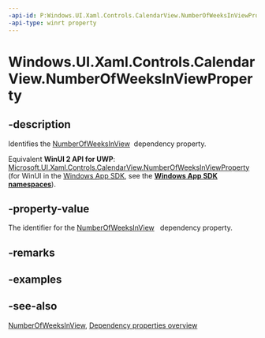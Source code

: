 ```yaml
---
-api-id: P:Windows.UI.Xaml.Controls.CalendarView.NumberOfWeeksInViewProperty
-api-type: winrt property
---
```


<!-- Property syntax
public Windows.UI.Xaml.DependencyProperty NumberOfWeeksInViewProperty { get; }
-->

# Windows.UI.Xaml.Controls.CalendarView.NumberOfWeeksInViewProperty

## -description
Identifies the [NumberOfWeeksInView](calendarview_numberofweeksinview.md)  dependency property.

Equivalent **WinUI 2 API for UWP**: [Microsoft.UI.Xaml.Controls.CalendarView.NumberOfWeeksInViewProperty](/windows/winui/api/microsoft.ui.xaml.controls.calendarview.numberofweeksinviewproperty) (for WinUI in the [Windows App SDK](/windows/apps/windows-app-sdk/), see the **[Windows App SDK namespaces](/windows/windows-app-sdk/api/winrt/)**).

## -property-value
The identifier for the [NumberOfWeeksInView](calendarview_numberofweeksinview.md)   dependency property.

## -remarks

## -examples

## -see-also
[NumberOfWeeksInView](calendarview_numberofweeksinview.md), [Dependency properties overview](/windows/uwp/xaml-platform/dependency-properties-overview)
